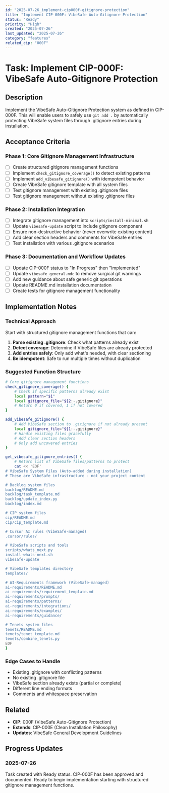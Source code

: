 ```yaml
---
id: "2025-07-26_implement-cip000f-gitignore-protection"
title: "Implement CIP-000F: VibeSafe Auto-Gitignore Protection"
status: "Ready"
priority: "High"
created: "2025-07-26"
last_updated: "2025-07-26"
category: "features"
related_cip: "000F"
---
```


# Task: Implement CIP-000F: VibeSafe Auto-Gitignore Protection

## Description

Implement the VibeSafe Auto-Gitignore Protection system as defined in CIP-000F. This will enable users to safely use `git add .` by automatically protecting VibeSafe system files through .gitignore entries during installation.

## Acceptance Criteria

### Phase 1: Core Gitignore Management Infrastructure
- [ ] Create structured gitignore management functions
- [ ] Implement `check_gitignore_coverage()` to detect existing patterns
- [ ] Implement `add_vibesafe_gitignore()` with idempotent behavior  
- [ ] Create VibeSafe gitignore template with all system files
- [ ] Test gitignore management with existing .gitignore files
- [ ] Test gitignore management without existing .gitignore files

### Phase 2: Installation Integration
- [ ] Integrate gitignore management into `scripts/install-minimal.sh`
- [ ] Update `vibesafe-update` script to include gitignore component
- [ ] Ensure non-destructive behavior (never overwrite existing content)
- [ ] Add clear section headers and comments for VibeSafe entries
- [ ] Test installation with various .gitignore scenarios

### Phase 3: Documentation and Workflow Updates
- [ ] Update CIP-000F status to "In Progress" then "Implemented"
- [ ] Update `vibesafe_general.mdc` to remove surgical git warnings
- [ ] Add new guidance about safe generic git operations
- [ ] Update README.md installation documentation
- [ ] Create tests for gitignore management functionality

## Implementation Notes

### Technical Approach
Start with structured gitignore management functions that can:

1. **Parse existing .gitignore**: Check what patterns already exist
2. **Detect coverage**: Determine if VibeSafe files are already protected
3. **Add entries safely**: Only add what's needed, with clear sectioning
4. **Be idempotent**: Safe to run multiple times without duplication

### Suggested Function Structure
```bash
# Core gitignore management functions
check_gitignore_coverage() {
    # Check if specific patterns already exist
    local pattern="$1"
    local gitignore_file="${2:-.gitignore}"
    # Return 0 if covered, 1 if not covered
}

add_vibesafe_gitignore() {
    # Add VibeSafe section to .gitignore if not already present
    local gitignore_file="${1:-.gitignore}"
    # Handle existing files gracefully
    # Add clear section headers
    # Only add uncovered entries
}

get_vibesafe_gitignore_entries() {
    # Return list of VibeSafe files/patterns to protect
    cat << 'EOF'
# VibeSafe System Files (Auto-added during installation)
# These are VibeSafe infrastructure - not your project content

# Backlog system files
backlog/README.md
backlog/task_template.md
backlog/update_index.py
backlog/index.md

# CIP system files  
cip/README.md
cip/cip_template.md

# Cursor AI rules (VibeSafe-managed)
.cursor/rules/

# VibeSafe scripts and tools
scripts/whats_next.py
install-whats-next.sh
vibesafe-update

# VibeSafe templates directory
templates/

# AI-Requirements framework (VibeSafe-managed)
ai-requirements/README.md
ai-requirements/requirement_template.md
ai-requirements/prompts/
ai-requirements/patterns/
ai-requirements/integrations/
ai-requirements/examples/
ai-requirements/guidance/

# Tenets system files
tenets/README.md
tenets/tenet_template.md
tenets/combine_tenets.py
EOF
}
```

### Edge Cases to Handle
- Existing .gitignore with conflicting patterns
- No existing .gitignore file
- VibeSafe section already exists (partial or complete)
- Different line ending formats
- Comments and whitespace preservation

## Related

- **CIP**: 000F (VibeSafe Auto-Gitignore Protection)
- **Extends**: CIP-000E (Clean Installation Philosophy)
- **Updates**: VibeSafe General Development Guidelines

## Progress Updates

### 2025-07-26
Task created with Ready status. CIP-000F has been approved and documented. Ready to begin implementation starting with structured gitignore management functions. 